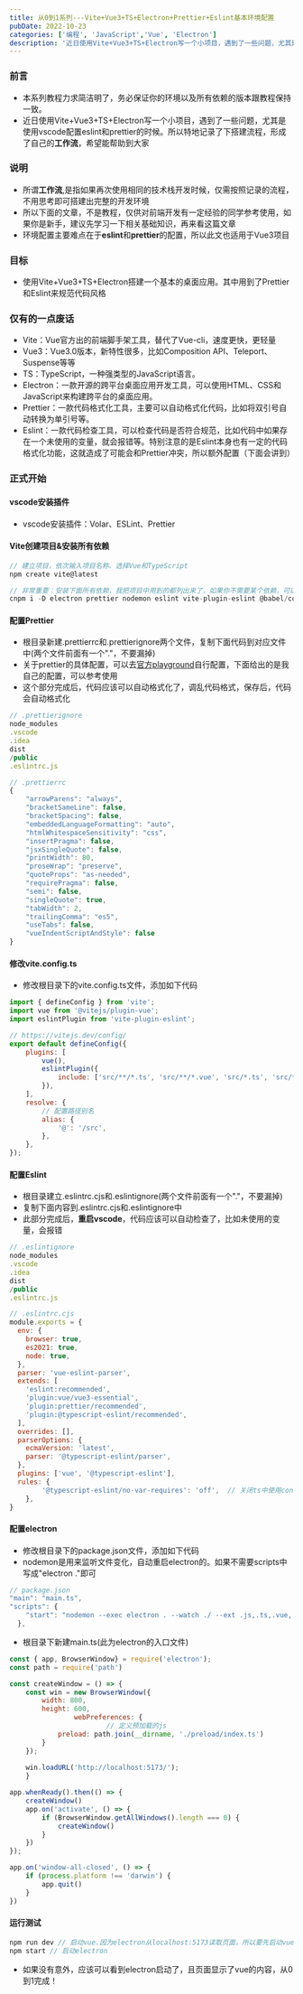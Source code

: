 ```yaml
---
title: 从0到1系列---Vite+Vue3+TS+Electron+Prettier+Eslint基本环境配置
pubDate: 2022-10-23
categories: ['编程', 'JavaScript','Vue', 'Electron']
description: '近日使用Vite+Vue3+TS+Electron写一个小项目，遇到了一些问题，尤其是使用vscode配置eslint和prettier的时候。所以特地记录了下搭建流程，形成了自己的工作流，希望能帮助到大家'
---
```


### 前言
- 本系列教程力求简洁明了，务必保证你的环境以及所有依赖的版本跟教程保持一致。
- 近日使用Vite+Vue3+TS+Electron写一个小项目，遇到了一些问题，尤其是使用vscode配置eslint和prettier的时候。所以特地记录了下搭建流程，形成了自己的**工作流**，希望能帮助到大家

### 说明
- 所谓**工作流**,是指如果再次使用相同的技术栈开发时候，仅需按照记录的流程，不用思考即可搭建出完整的开发环境
- 所以下面的文章，不是教程，仅供对前端开发有一定经验的同学参考使用，如果你是新手，建议先学习一下相关基础知识，再来看这篇文章
- 环境配置主要难点在于**eslint**和**prettier**的配置，所以此文也适用于Vue3项目

### 目标
- 使用Vite+Vue3+TS+Electron搭建一个基本的桌面应用。其中用到了Prettier和Eslint来规范代码风格

### 仅有的一点废话
- Vite：Vue官方出的前端脚手架工具，替代了Vue-cli，速度更快，更轻量
- Vue3：Vue3.0版本，新特性很多，比如Composition API、Teleport、Suspense等等
- TS：TypeScript，一种强类型的JavaScript语言。
- Electron：一款开源的跨平台桌面应用开发工具，可以使用HTML、CSS和JavaScript来构建跨平台的桌面应用。
- Prettier：一款代码格式化工具，主要可以自动格式化代码，比如将双引号自动转换为单引号等。
- Eslint：一款代码检查工具，可以检查代码是否符合规范，比如代码中如果存在一个未使用的变量，就会报错等。特别注意的是Eslint本身也有一定的代码格式化功能，这就造成了可能会和Prettier冲突，所以额外配置（下面会讲到）

### 正式开始
#### vscode安装插件
- vscode安装插件：Volar、ESLint、Prettier
#### Vite创建项目&安装所有依赖
```javascript
// 建立项目，依次输入项目名称、选择Vue和TypeScript
npm create vite@latest

// 非常重要：安装下面所有依赖，我把项目中用到的都列出来了，如果你不需要某个依赖，可以自行删除
cnpm i -D electron prettier nodemon eslint vite-plugin-eslint @babel/core @babel/eslint-parser @typescript-eslint/parser @typescript-eslint/eslint-plugin eslint-plugin-prettier eslint-config-prettier eslint-plugin-vue  
```

#### 配置Prettier
- 根目录新建.prettierrc和.prettierignore两个文件，复制下面代码到对应文件中(两个文件前面有一个"."，不要漏掉)
- 关于prettier的具体配置，可以去[官方playground](https://prettier.io/playground)自行配置，下面给出的是我自己的配置，可以参考使用
- 这个部分完成后，代码应该可以自动格式化了，调乱代码格式，保存后，代码会自动格式化
```javascript
// .prettierignore
node_modules
.vscode
.idea
dist
/public
.eslintrc.js

// .prettierrc
{
    "arrowParens": "always",
    "bracketSameLine": false,
    "bracketSpacing": false,
    "embeddedLanguageFormatting": "auto",
    "htmlWhitespaceSensitivity": "css",
    "insertPragma": false,
    "jsxSingleQuote": false,
    "printWidth": 80,
    "proseWrap": "preserve",
    "quoteProps": "as-needed",
    "requirePragma": false,
    "semi": false,
    "singleQuote": true,
    "tabWidth": 2,
    "trailingComma": "es5",
    "useTabs": false,
    "vueIndentScriptAndStyle": false
}
```
#### 修改vite.config.ts
- 修改根目录下的vite.config.ts文件，添加如下代码
```javascript
import { defineConfig } from 'vite';
import vue from '@vitejs/plugin-vue';
import eslintPlugin from 'vite-plugin-eslint';

// https://vitejs.dev/config/
export default defineConfig({
	plugins: [
		vue(),
		eslintPlugin({
			include: ['src/**/*.ts', 'src/**/*.vue', 'src/*.ts', 'src/*.vue'],
		}),
	],
	resolve: {
		// 配置路径别名
		alias: {
			'@': '/src',
		},
	},
});
```

#### 配置Eslint
- 根目录建立.eslintrc.cjs和.eslintignore(两个文件前面有一个"."，不要漏掉)
- 复制下面内容到.eslintrc.cjs和.eslintignore中
- 此部分完成后，**重启vscode**，代码应该可以自动检查了，比如未使用的变量，会报错
```javascript
// .eslintignore
node_modules
.vscode
.idea
dist
/public
.eslintrc.js

// .eslintrc.cjs
module.exports = {
  env: {
    browser: true,
    es2021: true,
    node: true,
  },
  parser: 'vue-eslint-parser',
  extends: [
    'eslint:recommended',
    'plugin:vue/vue3-essential',
    'plugin:prettier/recommended',
    'plugin:@typescript-eslint/recommended',
  ],
  overrides: [],
  parserOptions: {
    ecmaVersion: 'latest',
    parser: '@typescript-eslint/parser',
  },
  plugins: ['vue', '@typescript-eslint'],
  rules: {
		'@typescript-eslint/no-var-requires': 'off',  // 关闭ts中使用const导入模块的时候错误提示
	},
}
```
#### 配置electron
- 修改根目录下的package.json文件，添加如下代码
- nodemon是用来监听文件变化，自动重启electron的。如果不需要scripts中写成"electron ."即可
```javascript
// package.json
"main": "main.ts",
"scripts": {
    "start": "nodemon --exec electron . --watch ./ --ext .js,.ts,.vue,.html,.css,.json"
  },

```
- 根目录下新建main.ts(此为electron的入口文件)
```javascript
const { app, BrowserWindow} = require('electron');
const path = require('path')

const createWindow = () => {
    const win = new BrowserWindow({
        width: 800,
        height: 600,
				webPreferences: {
						// 定义预加载的js
            preload: path.join(__dirname, './preload/index.ts')
        }
    });
    
    win.loadURL('http://localhost:5173/');
    }

app.whenReady().then(() => {
    createWindow()
    app.on('activate', () => {
        if (BrowserWindow.getAllWindows().length === 0) {
            createWindow()
        }
    })
});

app.on('window-all-closed', () => {
    if (process.platform !== 'darwin') {
        app.quit()
    }
})
```
#### 运行测试
```javascript
npm run dev // 启动vue.因为electron从localhost:5173读取页面，所以要先启动vue
npm start // 启动electron
```
- 如果没有意外，应该可以看到electron启动了，且页面显示了vue的内容，从0到1完成！